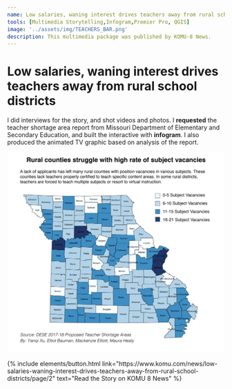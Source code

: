 ```yaml
---
name: Low salaries, waning interest drives teachers away from rural school districts
tools: [Multimedia Storytelling,Infogram,Premier Pro, QGIS]
image: '../assets/img/TEACHERS_BAR.png'
description: This multimedia package was published by KOMU-8 News.
---
```


# Low salaries, waning interest drives teachers away from rural school districts

I did interviews for the story, and shot videos and photos. I **requested** the teacher shortage area report from Missouri Department of Elementary and Secondary Education, and built the interactive with **infogram**. I also produced the animated TV graphic based on analysis of the report. 

![preview](../assets/img/TEACHER0125_map.jpg)

<p class="text-center">
{% include elements/button.html link="https://www.komu.com/news/low-salaries-waning-interest-drives-teachers-away-from-rural-school-districts/page/2" text="Read the Story on KOMU 8 News" %}
</p>
